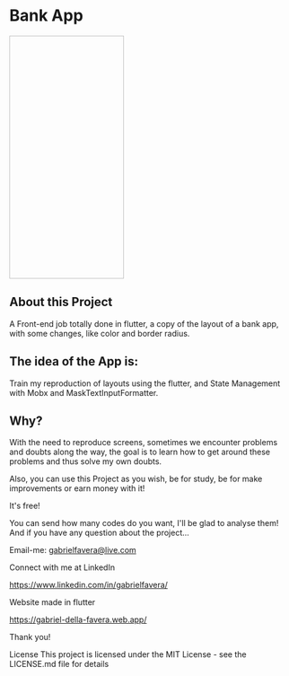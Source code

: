 # Bank App

<p float="left">
 <img "[https://i.imgur.com/uSsAUc7.png](https://i.imgur.com/uSsAUc7.png)" width="204" height="433" />
</p>



## About this Project
A Front-end job totally done in flutter, a copy of the layout of a bank app, with some changes, like color and border radius.

## The idea of the App is:
Train my reproduction of layouts using the flutter, and State Management with Mobx and MaskTextInputFormatter.

## Why?
With the need to reproduce screens, sometimes we encounter problems and doubts along the way, the goal is to learn how to get around these problems and thus solve my own doubts.

Also, you can use this Project as you wish, be for study, be for make improvements or earn money with it!

It's free!

You can send how many codes do you want, I'll be glad to analyse them! And if you have any question about the project...

Email-me: gabrielfavera@live.com

Connect with me at LinkedIn

https://www.linkedin.com/in/gabrielfavera/

Website made in flutter

https://gabriel-della-favera.web.app/

Thank you!

License This project is licensed under the MIT License - see the LICENSE.md file for details
